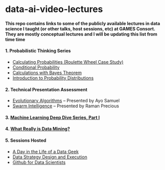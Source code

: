 # data-ai-video-lectures
#### This repo contains links to some of the publicly available lectures in data science I taught (or other talks, host sessions, etc) at GAMES Consort. They are mostly conceptual lectures and I will be updating this list from time time

#### 1. Probabilistic Thinking Series 
- [Calculating Probabilities (Roulette Wheel Case Study)](https://youtu.be/97Neic4VC-4) 
- [Conditional Probability](https://youtu.be/SdQEHfljLjU)
- [Calculations with Bayes Theorem](https://youtu.be/HWBvef7hM_s)
- [Introduction to Probability Distributions](https://youtu.be/ptZiS-uP6RY)

#### 2. Technical Presentation Assessment
- [Evolutionary Algorithms](https://youtu.be/Ny099nntuQA) – Presented by Ayo Samuel
- [Swarm Intelligence](https://youtu.be/knGuHjdI0NI) – Presented by Raman Precious


#### 3. [Machine Learning Deep Dive Series, Part I](https://youtu.be/33TCzvxK87M)
#### 4. [What Really is Data Mining?](https://youtu.be/PoVYNOJ19Dg)

#### 5. Sessions Hosted
- [A Day in the Life of a Data Geek](https://youtu.be/hbhjmjvhHOg)
- [Data Strategy Design and Execution](https://youtu.be/yEjgx5IjczQ)
- [Github for Data Scientists](https://youtu.be/ZR6sYB4OqME)
